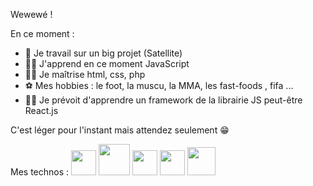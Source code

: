 Wewewé !

En ce moment : 

- 👔 Je travail sur un big projet (Satellite)
- 💪🏿 J'apprend en ce moment JavaScript 
- 👌🏿 Je maîtrise html, css, php
- ⚽ Mes hobbies : le foot, la muscu, la MMA, les fast-foods , fifa ...
- 🤲🏿 Je prévoit d'apprendre un framework de la librairie JS peut-être React.js


C'est léger pour l'instant mais attendez seulement 😁


Mes technos : 
<img src="https://cdn.jsdelivr.net/gh/devicons/devicon/icons/html5/html5-original.svg" width="40px" /> 
<img src="https://cdn.jsdelivr.net/gh/devicons/devicon/icons/css3/css3-original-wordmark.svg" width="50px"/> 
<img src="https://cdn.jsdelivr.net/gh/devicons/devicon/icons/javascript/javascript-plain.svg" width="40px" />
<img src="https://cdn.jsdelivr.net/gh/devicons/devicon/icons/vscode/vscode-original.svg" width="40"/>
<img src="https://cdn.jsdelivr.net/gh/devicons/devicon/icons/php/php-original.svg" width="45"/>
         
          
